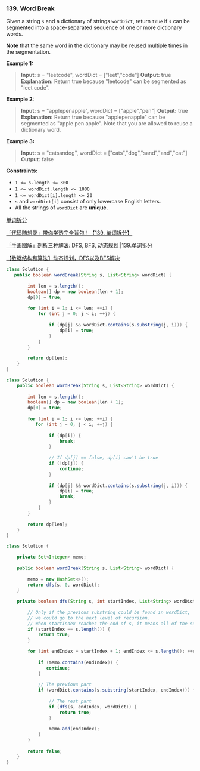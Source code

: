 ### 139. Word Break

Given a string `s` and a dictionary of strings `wordDict`, return `true` if `s` can be segmented into a space-separated sequence of one or more dictionary words.

**Note** that the same word in the dictionary may be reused multiple times in the segmentation.

**Example 1:**

> **Input:** s = "leetcode", wordDict = ["leet","code"]
> **Output:** true
> **Explanation:** Return true because "leetcode" can be segmented as "leet code".

**Example 2:**

> **Input:** s = "applepenapple", wordDict = ["apple","pen"]
> **Output:** true
> **Explanation:** Return true because "applepenapple" can be segmented as "apple pen apple".
> Note that you are allowed to reuse a dictionary word.

**Example 3:**

> **Input:** s = "catsandog", wordDict = ["cats","dog","sand","and","cat"]
> **Output:** false

**Constraints:**

- `1 <= s.length <= 300`
- `1 <= wordDict.length <= 1000`
- `1 <= wordDict[i].length <= 20`
- `s` and `wordDict[i]` consist of only lowercase English letters.
- All the strings of `wordDict` are **unique**.

[单词拆分](https://leetcode.cn/problems/word-break/solution/dan-ci-chai-fen-by-leetcode-solution/)

[「代码随想录」带你学透完全背包！【139. 单词拆分】](https://leetcode.cn/problems/word-break/solution/dai-ma-sui-xiang-lu-139-dan-ci-chai-fen-50a1a/)

[「手画图解」剖析三种解法: DFS, BFS, 动态规划 |139.单词拆分](https://leetcode.cn/problems/word-break/solution/shou-hui-tu-jie-san-chong-fang-fa-dfs-bfs-dong-tai/)

[【数据结构和算法】动态规划，DFS以及BFS解决](https://leetcode.cn/problems/word-break/solution/shu-ju-jie-gou-he-suan-fa-dong-tai-gui-h-3xkv/)

```java
class Solution {
   public boolean wordBreak(String s, List<String> wordDict) {
        
        int len = s.length();
        boolean[] dp = new boolean[len + 1];
        dp[0] = true;
        
        for (int i = 1; i <= len; ++i) {
            for (int j = 0; j < i; ++j) {
                
                if (dp[j] && wordDict.contains(s.substring(j, i))) {
                    dp[i] = true;
                }
            }
        }
        
        return dp[len];
    }
}
```

```java
class Solution {
    public boolean wordBreak(String s, List<String> wordDict) {
        
        int len = s.length();
        boolean[] dp = new boolean[len + 1];
        dp[0] = true;
        
        for (int i = 1; i <= len; ++i) {
           for (int j = 0; j < i; ++j) {
                 
                if (dp[i]) {
                    break;
                }
            
                // If dp[j] == false, dp[i] can't be true
                if (!dp[j]) {
                    continue;
                } 
                
                if (dp[j] && wordDict.contains(s.substring(j, i))) {
                    dp[i] = true;
                    break;
                }
            }
        }
        
        return dp[len];
    }
}
```

```java
class Solution {

    private Set<Integer> memo;
        
    public boolean wordBreak(String s, List<String> wordDict) {
        
        memo = new HashSet<>();
        return dfs(s, 0, wordDict);
    }
    
    private boolean dfs(String s, int startIndex, List<String> wordDict) {
        
        // Only if the previous substring could be found in wordDict, 
        // we could go to the next level of recursion.
        // When startIndex reaches the end of s, it means all of the substrings could be found in wordDict
        if (startIndex == s.length()) {
            return true;
        }
        
        for (int endIndex = startIndex + 1; endIndex <= s.length(); ++endIndex) {
            
            if (memo.contains(endIndex)) {
               continue; 
            }
            
            // The previous part
            if (wordDict.contains(s.substring(startIndex, endIndex))) {
                
                // The rest part
                if (dfs(s, endIndex, wordDict)) {
                    return true;
                }
                
                memo.add(endIndex);
            }
        }
        
        return false;
    }
}
```
